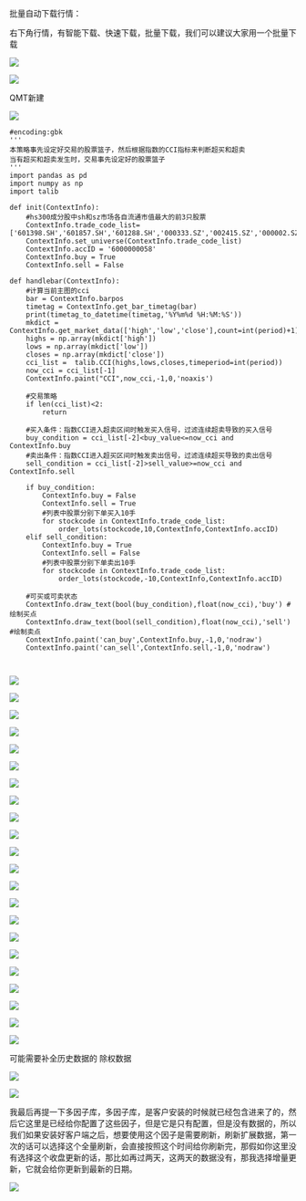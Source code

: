 批量自动下载行情：

右下角行情，有智能下载、快速下载，批量下载，我们可以建议大家用一个批量下载

 

![](images/WEBRESOURCE332b74143cb6887676bd1e6f633346ef截图.png)

![](https://gitee.com/hxc8/images5/raw/master/img/202407172350306.jpg)

QMT新建

![](https://gitee.com/hxc8/images5/raw/master/img/202407172350585.jpg)

```
#encoding:gbk
'''
本策略事先设定好交易的股票篮子，然后根据指数的CCI指标来判断超买和超卖
当有超买和超卖发生时，交易事先设定好的股票篮子
'''
import pandas as pd
import numpy as np
import talib

def init(ContextInfo):
	#hs300成分股中sh和sz市场各自流通市值最大的前3只股票
	ContextInfo.trade_code_list=['601398.SH','601857.SH','601288.SH','000333.SZ','002415.SZ','000002.SZ']
	ContextInfo.set_universe(ContextInfo.trade_code_list)
	ContextInfo.accID = '6000000058'
	ContextInfo.buy = True
	ContextInfo.sell = False
	
def handlebar(ContextInfo):
	#计算当前主图的cci
	bar = ContextInfo.barpos
	timetag = ContextInfo.get_bar_timetag(bar)
	print(timetag_to_datetime(timetag,'%Y%m%d %H:%M:%S'))
	mkdict = ContextInfo.get_market_data(['high','low','close'],count=int(period)+1)
	highs = np.array(mkdict['high'])
	lows = np.array(mkdict['low'])
	closes = np.array(mkdict['close'])
	cci_list =  talib.CCI(highs,lows,closes,timeperiod=int(period))
	now_cci = cci_list[-1]
	ContextInfo.paint("CCI",now_cci,-1,0,'noaxis')
	
	#交易策略
	if len(cci_list)<2:
		return
	
	#买入条件：指数CCI进入超卖区间时触发买入信号，过滤连续超卖导致的买入信号
	buy_condition = cci_list[-2]<buy_value<=now_cci and ContextInfo.buy
	#卖出条件：指数CCI进入超买区间时触发卖出信号，过滤连续超买导致的卖出信号
	sell_condition = cci_list[-2]>sell_value>=now_cci and ContextInfo.sell
	
	if buy_condition:
		ContextInfo.buy = False
		ContextInfo.sell = True
		#列表中股票分别下单买入10手
		for stockcode in ContextInfo.trade_code_list:
			order_lots(stockcode,10,ContextInfo,ContextInfo.accID)
	elif sell_condition:
		ContextInfo.buy = True
		ContextInfo.sell = False
		#列表中股票分别下单卖出10手
		for stockcode in ContextInfo.trade_code_list:
			order_lots(stockcode,-10,ContextInfo,ContextInfo.accID)
			
	#可买或可卖状态
	ContextInfo.draw_text(bool(buy_condition),float(now_cci),'buy') #绘制买点
	ContextInfo.draw_text(bool(sell_condition),float(now_cci),'sell') #绘制卖点
	ContextInfo.paint('can_buy',ContextInfo.buy,-1,0,'nodraw')
	ContextInfo.paint('can_sell',ContextInfo.sell,-1,0,'nodraw')



```

![](https://gitee.com/hxc8/images5/raw/master/img/202407172350896.jpg)

![](https://gitee.com/hxc8/images5/raw/master/img/202407172350998.jpg)

![](https://gitee.com/hxc8/images5/raw/master/img/202407172350679.jpg)

![](https://gitee.com/hxc8/images5/raw/master/img/202407172351400.jpg)

![](https://gitee.com/hxc8/images5/raw/master/img/202407172351168.jpg)

![](https://gitee.com/hxc8/images5/raw/master/img/202407172351950.jpg)

![](https://gitee.com/hxc8/images5/raw/master/img/202407172351371.jpg)

![](https://gitee.com/hxc8/images5/raw/master/img/202407172351475.jpg)

![](https://gitee.com/hxc8/images5/raw/master/img/202407172351003.jpg)

![](https://gitee.com/hxc8/images5/raw/master/img/202407172351476.jpg)

![](https://gitee.com/hxc8/images5/raw/master/img/202407172351172.jpg)

![](https://gitee.com/hxc8/images5/raw/master/img/202407172351025.jpg)

![](https://gitee.com/hxc8/images5/raw/master/img/202407172351603.jpg)

![](https://gitee.com/hxc8/images5/raw/master/img/202407172351488.jpg)

![](https://gitee.com/hxc8/images5/raw/master/img/202407172351515.jpg)

![](https://gitee.com/hxc8/images5/raw/master/img/202407172351701.jpg)

![](https://gitee.com/hxc8/images5/raw/master/img/202407172351299.jpg)

![](https://gitee.com/hxc8/images5/raw/master/img/202407172351725.jpg)

![](https://gitee.com/hxc8/images5/raw/master/img/202407172351833.jpg)

![](https://gitee.com/hxc8/images5/raw/master/img/202407172351932.jpg)

![](https://gitee.com/hxc8/images5/raw/master/img/202407172352072.jpg)

![](https://gitee.com/hxc8/images5/raw/master/img/202407172352854.jpg)

可能需要补全历史数据的  除权数据

![](https://gitee.com/hxc8/images5/raw/master/img/202407172352351.jpg)

![](https://gitee.com/hxc8/images5/raw/master/img/202407172352184.jpg)

我最后再提一下多因子库，多因子库，是客户安装的时候就已经包含进来了的，然后它这里是已经给你配置了这些因子，但是它是只有配置，但是没有数据的，所以我们如果安装好客户端之后，想要使用这个因子是需要刷新，刷新扩展数据，第一次的话可以选择这个全量刷新，会直接按照这个时间给你刷新完，那假如你这里没有选择这个收盘更新的话，那比如再过两天，这两天的数据没有，那我选择增量更新，它就会给你更新到最新的日期。

![](https://gitee.com/hxc8/images5/raw/master/img/202407172352908.jpg)